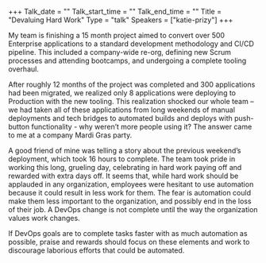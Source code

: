 +++
Talk_date = ""
Talk_start_time = ""
Talk_end_time = ""
Title = "Devaluing Hard Work"
Type = "talk"
Speakers = ["katie-prizy"]
+++

My team is finishing a 15 month project aimed to convert over 500 Enterprise applications to a standard development methodology and CI/CD pipeline. This included a company-wide re-org, defining new Scrum processes and attending bootcamps, and undergoing a complete tooling overhaul.

After roughly 12 months of the project was completed and 300 applications had been migrated, we realized only 8 applications were deploying to Production with the new tooling. This realization shocked our whole team – we had taken all of these applications from long weekends of manual deployments and tech bridges to automated builds and deploys with push-button functionality - why weren’t more people using it? The answer came to me at a company Mardi Gras party.

A good friend of mine was telling a story about the previous weekend’s deployment, which took 16 hours to complete. The team took pride in working this long, grueling day, celebrating in hard work paying off and rewarded with extra days off. It seems that, while hard work should be applauded in any organization, employees were hesitant to use automation because it could result in less work for them. The fear is automation could make them less important to the organization, and possibly end in the loss of their job. A DevOps change is not complete until the way the organization values work changes.

If DevOps goals are to complete tasks faster with as much automation as possible, praise and rewards should focus on these elements and work to discourage laborious efforts that could be automated.
